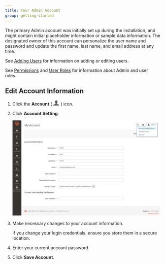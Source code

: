 ```yaml
---
title: Your Admin Account
group: getting-started
---
```


The primary Admin account was initially set up during the installation, and might contain initial placeholder information or sample data information. The designated owner of this account can personalize the user name and password and update the first name, last name, and email address at any time.

See [Adding Users](https://docs.magento.com/user-guide/system/permissions-users-all.html) for information on adding or editing users.

See [Permissions](https://docs.magento.com/user-guide/system/permissions.html) and [User Roles](https://docs.magento.com/user-guide/system/permissions-user-roles.html) for information about Admin and user roles.

## Edit Account Information

1. Click the **Account** (![Account icon](../assets/icon-admin-user.png)) icon.

1. Click **Account Setting**.

   ![Account Information](./assets/admin-account-information.png)<!-- zoom -->

1. Make necessary changes to your account information.

   If you change your login credentials, ensure you store them in a secure location.

1. Enter your current account password.

1. Click **Save Account**.
